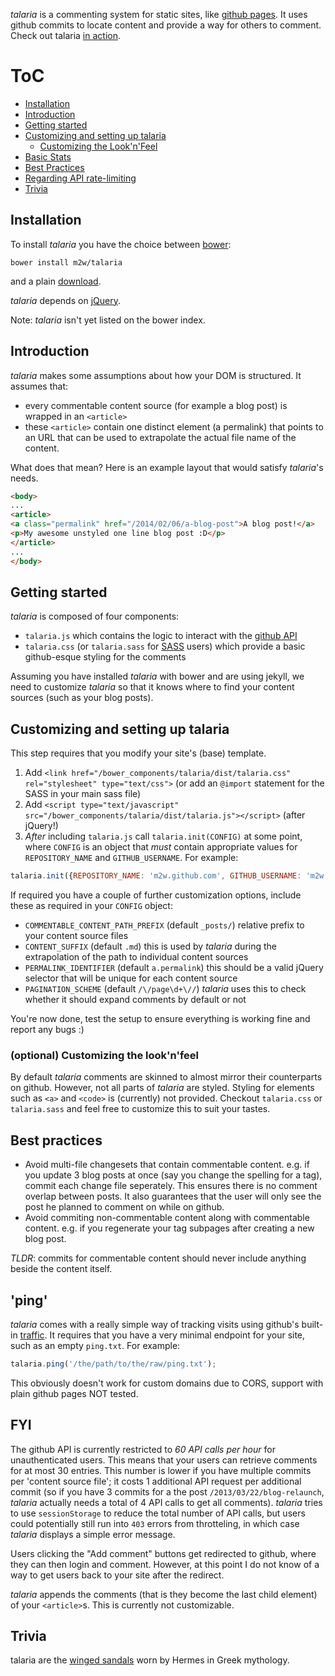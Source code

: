 _talaria_ is a commenting system for static sites, like
[github pages](http://pages.github.com/). It uses github commits to
locate content and provide a way for others to comment. Check out
talaria [in action](http://blog.tibidat.com).


# ToC

* [Installation](#installation)
* [Introduction](#introduction)
* [Getting started](#getting-started)
* [Customizing and setting up talaria](#customizing-and-setting-up-talaria)
  * [Customizing the Look'n'Feel](#optional-customizing-the-looknfeel)
* [Basic Stats](#ping)
* [Best Practices](#best-practices)
* [Regarding API rate-limiting](#fyi)
* [Trivia](#trivia)


## Installation

To install _talaria_ you have the choice between
[bower](http://bower.io/):

```bower install m2w/talaria```

and a plain
[download](https://github.com/m2w/talaria/releases/tag/0.3.1).

_talaria_ depends on [jQuery](http://jquery.com/).

Note: _talaria_ isn't yet listed on the bower index.

## Introduction

_talaria_ makes some assumptions about how your DOM is structured. It
assumes that:

- every commentable content source (for example a blog post) is
  wrapped in an `<article>`
- these `<article>` contain one distinct element (a permalink) that
  points to an URL that can be used to extrapolate the actual file
  name of the content.

What does that mean? Here is an example layout that would satisfy
_talaria_'s needs.

```html
<body>
...
<article>
<a class="permalink" href="/2014/02/06/a-blog-post">A blog post!</a>
<p>My awesome unstyled one line blog post :D</p>
</article>
...
</body>
```

## Getting started

_talaria_ is composed of four components:

- `talaria.js` which contains the logic to interact with the
  [github API](http://developer.github.com/v3/)
- `talaria.css` (or `talaria.sass` for [SASS](http://sass-lang.com/)
  users) which provide a basic github-esque styling for the comments

Assuming you have installed _talaria_ with bower and are using jekyll,
we need to customize _talaria_ so that it knows where to find your
content sources (such as your blog posts).

## Customizing and setting up talaria

This step requires that you modify your site's (base) template.

1. Add `<link href="/bower_components/talaria/dist/talaria.css"
   rel="stylesheet" type="text/css">` (or add an `@import` statement
   for the SASS in your main sass file)
2. Add `<script type="text/javascript"
   src="/bower_components/talaria/dist/talaria.js"></script>` (after
   jQuery!)
3. *After* including `talaria.js` call `talaria.init(CONFIG)` at some
   point, where `CONFIG` is an object that *must* contain appropriate
   values for `REPOSITORY_NAME` and `GITHUB_USERNAME`. For example:

```js
talaria.init({REPOSITORY_NAME: 'm2w.github.com', GITHUB_USERNAME: 'm2w'});
```

If required you have a couple of further customization options,
include these as required in your `CONFIG` object:

- `COMMENTABLE_CONTENT_PATH_PREFIX` (default `_posts/`) relative
  prefix to your content source files
- `CONTENT_SUFFIX` (default `.md`) this is used by _talaria_ during
  the extrapolation of the path to individual content sources
- `PERMALINK_IDENTIFIER` (default `a.permalink`) this should be a
  valid jQuery selector that will be unique for each content source
- `PAGINATION_SCHEME` (default `/\/page\d+\//`) _talaria_ uses this to
  check whether it should expand comments by default or not

You're now done, test the setup to ensure everything is working fine
and report any bugs :)

### (optional) Customizing the look'n'feel

By default _talaria_ comments are skinned to almost mirror their
counterparts on github. However, not all parts of _talaria_ are
styled. Styling for elements such as `<a>` and `<code>` is (currently)
not provided. Checkout `talaria.css` or `talaria.sass` and feel free
to customize this to suit your tastes.

## Best practices

- Avoid multi-file changesets that contain commentable
content. e.g. if you update 3 blog posts at once (say you change the
spelling for a tag), commit each change file seperately. This ensures
there is no comment overlap between posts. It also guarantees that the
user will only see the post he planned to comment on while on github.
- Avoid commiting non-commentable content along with commentable
  content. e.g. if you regenerate your tag subpages after creating a
  new blog post.

*TLDR*: commits for commentable content should never include anything beside the content itself.

## 'ping'

_talaria_ comes with a really simple way of tracking visits using
github's built-in
[traffic](https://help.github.com/articles/using-graphs#traffic). It
requires that you have a very minimal endpoint for your site, such as
an empty `ping.txt`. For example:

```js
talaria.ping('/the/path/to/the/raw/ping.txt');
```

This obviously doesn't work for custom domains due to CORS, support
with plain github pages NOT tested.

## FYI

The github API is currently restricted to *60 API calls per hour* for
unauthenticated users. This means that your users can retrieve
comments for at most 30 entries. This number is lower if you have
multiple commits per 'content source file'; it costs 1 additional API
request per additional commit (so if you have 3 commits for a the post
`/2013/03/22/blog-relaunch`, _talaria_ actually needs a total of 4 API
calls to get all comments). _talaria_ tries to use `sessionStorage` to
reduce the total number of API calls, but users could potentially
still run into `403` errors from throtteling, in which case _talaria_
displays a simple error message.

Users clicking the "Add comment" buttons get redirected to github,
where they can then login and comment. However, at this point I do not
know of a way to get users back to your site after the redirect.

_talaria_ appends the comments (that is they become the last child
element) of your `<article>`s. This is currently not customizable.

## Trivia

talaria are the [winged sandals](http://en.wikipedia.org/wiki/Talaria)
worn by Hermes in Greek mythology.
